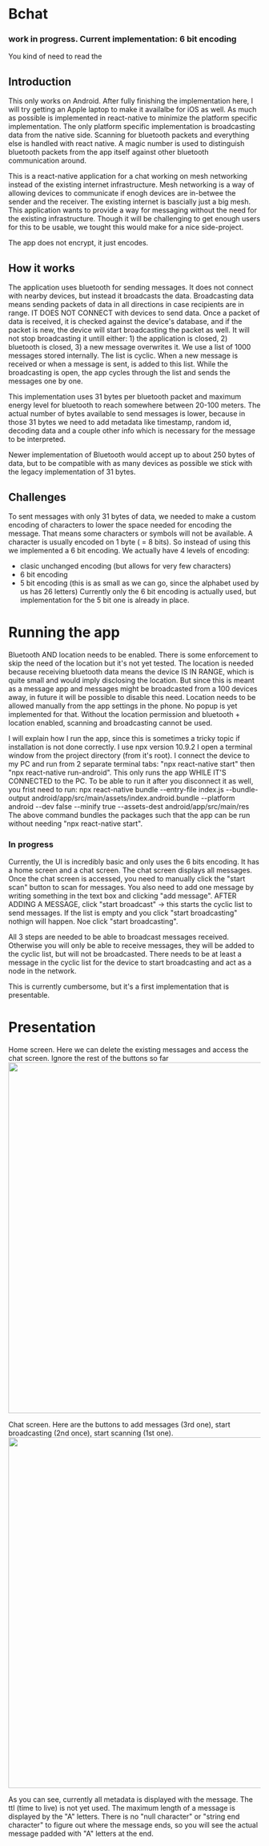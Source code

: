 # Bchat
### work in progress. Current implementation: 6 bit encoding
You kind of need to read the 

## Introduction
This only works on Android. After fully finishing the implementation here, I will try getting an Apple laptop to make it availalbe for iOS as well.
As much as possible is implemented in react-native to minimize the platform specific implementation.
The only platform specific implementation is broadcasting data from the native side. Scanning for bluetooth packets and everything else is handled with react native.
A magic number is used to distinguish bluetooth packets from the app itself against other bluetooth communication around.

This is a react-native application for a chat working on mesh networking instead of the existing internet infrastructure.
Mesh networking is a way of allowing devices to communicate if enogh devices are in-betwee the sender and the receiver. The existing internet is bascially just a big mesh.
This application wants to provide a way for messaging without the need for the existing infrastructure. Though it will be challenging to get enough users for this to be usable, we tought this would make for a nice side-project.

The app does not encrypt, it just encodes.

## How it works
The application uses bluetooth for sending messages. It does not connect with nearby devices, but instead it broadcasts the data.
Broadcasting data means sending packets of data in all directions in case recipients are in range. IT DOES NOT CONNECT with devices to send data. Once a packet of data is received, it is checked against the device's database, and if the packet is new, the device will start broadcasting the packet as well. It will not stop broadcasting it untill either: 1) the application is closed, 2) bluetooth is closed, 3) a new message overwrites it.
We use a list of 1000 messages stored internally. The list is cyclic. When a new message is received or when a message is sent, is added to this list. While the broadcasting is open, the app cycles through the list and sends the messages one by one.

This implementation uses 31 bytes per bluetooth packet and maximum energy level for bluetooth to reach somewhere between 20-100 meters. The actual number of bytes available to send messages is lower, because in those 31 bytes we need to add metadata like timestamp, random id, decoding data and a couple other info which is necessary for the message to be interpreted.

Newer implementation of Bluetooth would accept up to about 250 bytes of data, but to be compatible with as many devices as possible we stick with the legacy implementation of 31 bytes.

## Challenges
To sent messages with only 31 bytes of data, we needed to make a custom encoding of characters to lower the space needed for encoding the message. That means some characters or symbols will not be available.
A character is usually encoded on 1 byte ( = 8 bits). So instead of using this we implemented a 6 bit encoding. We actually have 4 levels of encoding:
- clasic unchanged encoding (but allows for very few characters)
- 6 bit encoding
- 5 bit encoding (this is as small as we can go, since the alphabet used by us has 26 letters)
Currently only the 6 bit encoding is actually used, but implementation for the 5 bit one is already in place.

# Running the app
Bluetooth AND location needs to be enabled. There is some enforcement to skip the need of the location but it's not yet tested. The location is needed because receiving bluetooth data means the device IS IN RANGE, which is quite small and would imply disclosing the location. But since this is meant as a message app and messages might be broadcasted from a 100 devices away, in future it will be possible to disable this need. 
Location needs to be allowed manually from the app settings in the phone. No popup is yet implemented for that. Without the location permission and bluetooth + location enabled, scanning and broadcasting cannot be used.

I will explain how I run the app, since this is sometimes a tricky topic if installation is not done correctly.
I use npx version 10.9.2
I open a terminal window from the project directory (from it's root).
I connect the device to my PC and run from 2 separate terminal tabs: 
"npx react-native start"
then 
"npx react-native run-android". 
This only runs the app WHILE IT'S CONNECTED to the PC. To be able to run it after you disconnect it as well, you frist need to run:
npx react-native bundle --entry-file index.js --bundle-output android/app/src/main/assets/index.android.bundle --platform android --dev false --minify true --assets-dest android/app/src/main/res
The above command bundles the packages such that the app can be run without needing "npx react-native start".

### In progress
Currently, the UI is incredibly basic and only uses the 6 bits encoding. It has a home screen and a chat screen.
The chat screen displays all messages.
Once the chat screen is accessed, you need to manually click the "start scan" button to scan for messages.
You also need to add one message by writing something in the text box and clicking "add message".
AFTER ADDING A MESSAGE, click "start broadcast" -> this starts the cyclic list to send messages. If the list is empty and you click "start broadcasting" nothign will happen.
Noe click "start broadcasting".

All 3 steps are needed to be able to broadcast messages received. Otherwise you will only be able to receive messages, they will be added to the cyclic list, but will not be broadcasted. There needs to be at least a message in the cyclic list for the device to start broadcasting and act as a node in the network.

This is currently cumbersome, but it's a first implementation that is presentable.

# Presentation

Home screen. Here we can delete the existing messages and access the chat screen. Ignore the rest of the buttons so far
<img src="https://github.com/user-attachments/assets/ab789a99-bb42-44fb-8770-4672a8104658" height="700"/>

Chat screen. Here are the buttons to add messages (3rd one), start broadcasting (2nd once), start scanning (1st one).
<img src="https://github.com/user-attachments/assets/7410b942-2651-4388-990d-72c40f8286bd" height="700"/>

As you can see, currently all metadata is displayed with the message. The ttl (time to live) is not yet used. The maximum length of a message is displayed by the "A" letters. There is no "null character" or "string end character" to figure out where the message ends, so you will see the actual message padded with "A" letters at the end.

